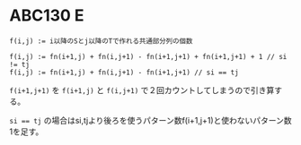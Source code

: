 # ABC130 E

```
f(i,j) := i以降のSとj以降のTで作れる共通部分列の個数

f(i,j) := fn(i+1,j) + fn(i,j+1) - fn(i+1,j+1) + fn(i+1,j+1) + 1 // si != tj
f(i,j) := fn(i+1,j) + fn(i,j+1) - fn(i+1,j+1) // si == tj
```

`f(i+1,j+1)` を `f(i+1,j)` と `f(i,j+1)` で２回カウントしてしまうので引き算する。

`si == tj` の場合はsi,tjより後ろを使うパターン数f(i+1,j+1)と使わないパターン数1を足す。
